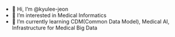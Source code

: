 - 👋 Hi, I’m @kyulee-jeon
- 👀 I’m interested in Medical Informatics
- 🌱 I’m currently learning CDM(Common Data Model), Medical AI, Infrastructure for Medical Big Data

<!---
kyulee-jeon/kyulee-jeon is a ✨ special ✨ repository because its `README.md` (this file) appears on your GitHub profile.
You can click the Preview link to take a look at your changes.
--->
